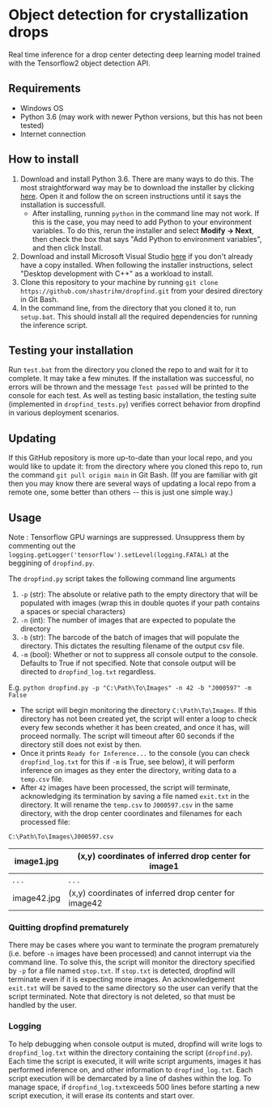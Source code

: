 # Object detection for crystallization drops
Real time inference for a drop center detecting deep learning model trained with the Tensorflow2 object detection API. 

## Requirements
- Windows OS 
- Python 3.6 (may work with newer Python versions, but this has not been tested)
- Internet connection

## How to install
1) Download and install Python 3.6. There are many ways to do this. The most straightforward way may be to download the installer by clicking [here](https://www.python.org/ftp/python/3.6.2/python-3.6.2-amd64.exe). Open it and follow the on screen instructions until it says the installation is successfull. 
    - After installing, running `python` in the command line may not work. If this is the case, you may need to add Python to your environment variables. To do this, rerun the installer and select **Modify -> Next**, then check the box that says "Add Python to environment variables", and then click Install.
2) Download and install Microsoft Visual Studio [here](https://c2rsetup.officeapps.live.com/c2r/downloadVS.aspx?sku=community&channel=release&source=vslandingpage&cid=2011) if you don't already have a copy installed. When following the installer instructions, select "Desktop development with C++" as a workload to install. 
3) Clone this repository to your machine by running `git clone https://github.com/shastrihm/dropfind.git`  from your desired directory in Git Bash.
4) In the command line, from the directory that you cloned it to, run `setup.bat`. This should install all the required dependencies for running the inference script.

## Testing your installation

Run `test.bat` from the directory you cloned the repo to and wait for it to complete. It may take a few minutes. If the installation was successful, no errors will be thrown and the message `Test passed` will be printed to the console for each test. As well as testing basic installation, the testing suite (implemented in `dropfind_tests.py`) verifies correct behavior from dropfind in various deployment scenarios.

## Updating
If this GitHub repository is more up-to-date than your local repo, and you would like to update it: from the directory where you cloned this repo to, run the command `git pull origin main` in Git Bash. (If you are familiar with git then you may know there are several ways of updating a local repo from a remote one, some better than others -- this is just one simple way.)

## Usage 
Note : Tensorflow GPU warnings are suppressed. Unsuppress them by commenting out the `logging.getLogger('tensorflow').setLevel(logging.FATAL)` at the beggining of `dropfind.py`.

The `dropfind.py` script takes the following command line arguments
1) `-p` (str): The absolute or relative path to the empty directory that will be populated with images (wrap this in double quotes if your path contains a spaces or special characters)
2) `-n` (int): The number of images that are expected to populate the directory
3) `-b` (str): The barcode of the batch of images that will populate the directory. This dictates the resulting filename of the output csv file.
4) `-m` (bool): Whether or not to suppress all console output to the console. Defaults to True if not specified. Note that console output will be directed to `dropfind_log.txt` regardless.

E.g. `python dropfind.py -p "C:\Path\To\Images" -n 42 -b "J000597" -m False`
- The script will begin monitoring the directory `C:\Path\To\Images`. If this directory has not been created yet, the script will enter a loop to check every few seconds whether it has been created, and once it has, will proceed normally. The script will timeout after 60 seconds if the directory still does not exist by then.
- Once it prints `Ready for Inference...` to the console (you can check `dropfind_log.txt` for this if `-m` is True, see below), it will perform inference on images as they enter the directory, writing data to a `temp.csv` file. 
- After `42` images have been processed, the script will terminate, acknowledging its termination by saving a file named `exit.txt` in the directory. It will rename the `temp.csv` to `J000597.csv` in the same directory, with the drop center coordinates and filenames for each processed file: 

`C:\Path\To\Images\J000597.csv`
     
| image1.jpg | (x,y) coordinates of inferred drop center for image1 |
|------------|------------------------------------------------------|
| . . .      | . . .                                                |
| image42.jpg | (x,y) coordinates of inferred drop center for image42 |      


### Quitting dropfind prematurely
There may be cases where you want to terminate the program prematurely (i.e. before `-n` images have been processed) and cannot interrupt via the command line. To solve this, the script will monitor the directory specified by `-p` for a file named `stop.txt`. If `stop.txt` is detected, dropfind will terminate even if it is expecting more images. An acknowledgement `exit.txt` will be saved to the same directory so the user can verify that the script terminated. Note that directory is not deleted, so that must be handled by the user. 

### Logging
To help debugging when console output is muted, dropfind will write logs to `dropfind_log.txt` within the directory containing the script (`dropfind.py`). 
Each time the script is executed, it will write script arguments, images it has performed inference on, and other information to `dropfind_log.txt`.
Each script execution will be demarcated by a line of dashes within the log. To manage space, if `dropfind_log.txt`exceeds 500 lines before starting a new script execution, it will erase its contents and start over. 



